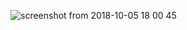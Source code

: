 ![screenshot from 2018-10-05 18 00 45](https://user-images.githubusercontent.com/34853850/46560075-bcb82800-c8c8-11e8-8b30-66200d65931b.png)
